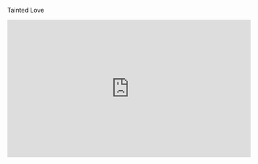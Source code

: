 Tainted Love

<iframe width="560" height="315" src="https://www.youtube.com/embed/q84psZX6MbA?si=rF1WovF0xPyYnMED&amp;clip=UgkxCMuDym_6R31gQ2CZzfCrnCRQv6Dq3wad&amp;clipt=EJh1GMzmAg" title="YouTube video player" frameborder="0" allow="accelerometer; autoplay; clipboard-write; encrypted-media; gyroscope; picture-in-picture; web-share" allowfullscreen></iframe>

